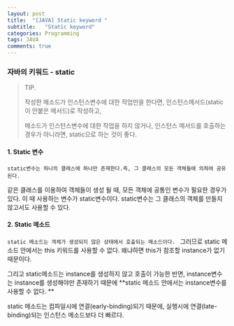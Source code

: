 ```yaml
---
layout: post
title:  "[JAVA] Static keyword "
subtitle:   "Static keyword"
categories: Programming
tags: JAVA
comments: true
---
```


### 자바의 키워드 - static

> TIP.
>
> 작성한 메소드가 인스턴스변수에 대한 작업만을 한다면, 인스턴스메서드(static이 안붙은 메서드)로 작성하고,
>
> 메소드가 인스턴스변수에 대한 작업을 하지 않거나, 인스턴스 메서드를 호출하는 경우가 아니라면, static으로 하는 것이 좋다.



#### 1. Static 변수

`static변수는 하나의 클래스에 하나만 존재한다.즉, 그 클래스의 모든 객체들에 의하여 공유된다.` 

같은 클래스를 이용하여 객체들이 생성 될 때, 모든 객체에 공통인 변수가 필요한 경우가 있다. 이 때 사용하는 변수가 static변수이다. static변수는 그 클래스의 객체를 만들지 않고서도 사용할 수 있다.




#### 2. Static 메소드

`static 메소드는 객체가 생성되지 않은 상태에서 호출되는 메소드이다. ` 그러므로 static 메소드 안에서는 this 키워드를 사용할 수 없다. 왜냐하면 this가 참조할 instance가 없기 때문이다.



그리고 static메소드는 instance를 생성하지 않고 호출이 가능한 반면, instance변수는 instance를 생성해야만 존재하기 때문에  **static 메소드 안에서는 instance변수를 사용할 수 없다. ** 



static 메소드는 컴파일시에 연결(early-binding)되기 때문에, 실행시에 연결(late-binding)되는 인스턴스 메소드보다 더 빠르다. 